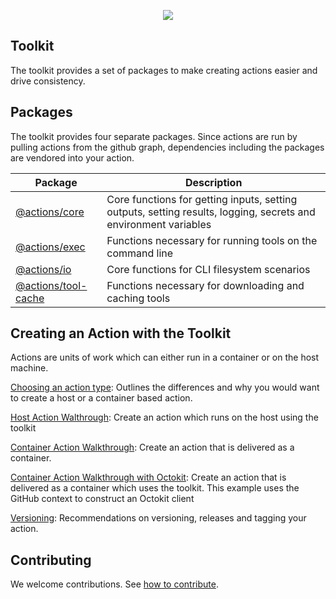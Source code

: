 
<p align="center">
  <img src="res/at-logo.png">
</p>

## Toolkit

The toolkit provides a set of packages to make creating actions easier and drive consistency.

## Packages

The toolkit provides four separate packages.  Since actions are run by pulling actions from the github graph, dependencies including the packages are vendored into your action.

| Package | Description |
| ------- | ----------- |
| [@actions/core](packages/core) | Core functions for getting inputs, setting outputs, setting results, logging, secrets and environment variables |
| [@actions/exec](packages/exec) | Functions necessary for running tools on the command line |
| [@actions/io](packages/io) | Core functions for CLI filesystem scenarios |
| [@actions/tool-cache](packages/tool-cache) | Functions necessary for downloading and caching tools |

## Creating an Action with the Toolkit

Actions are units of work which can either run in a container or on the host machine.

[Choosing an action type](docs/action-types.md): Outlines the differences and why you would want to create a host or a container based action.

[Host Action Walthrough](docs/node12-action.md): Create an action which runs on the host using the toolkit

[Container Action Walkthrough](docs/container-action.md): Create an action that is delivered as a container.

[Container Action Walkthrough with Octokit](docs/container-action-toolkit.md): Create an action that is delivered as a container which uses the toolkit.  This example uses the GitHub context to construct an Octokit client

[Versioning](docs/action-versioning.md): Recommendations on versioning, releases and tagging your action.

## Contributing

We welcome contributions.  See [how to contribute](docs/contribute.md).